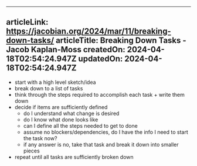 -----------------------
articleLink: https://jacobian.org/2024/mar/11/breaking-down-tasks/
articleTitle: Breaking Down Tasks - Jacob Kaplan-Moss
createdOn: 2024-04-18T02:54:24.947Z
updatedOn: 2024-04-18T02:54:24.947Z
-----------------------

- start with a high level sketch/idea
- break down to a list of tasks
- think through the steps required to accomplish each task + write them down
- decide if items are sufficiently defined
  - do I understand what change is desired
  - do I know what done looks like
  - can I define all the steps needed to get to done
  - assume no blockers/dependencies, do I have the info I need to start the task now?
  - if any answer is no, take that task and break it down into smaller pieces
- repeat until all tasks are sufficiently broken down